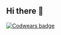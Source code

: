 ## Hi there 👋

[![Codwears badge](https://www.codewars.com/users/denisklimin/badges/micro)](https://www.codewars.com/users/denisklimin)
